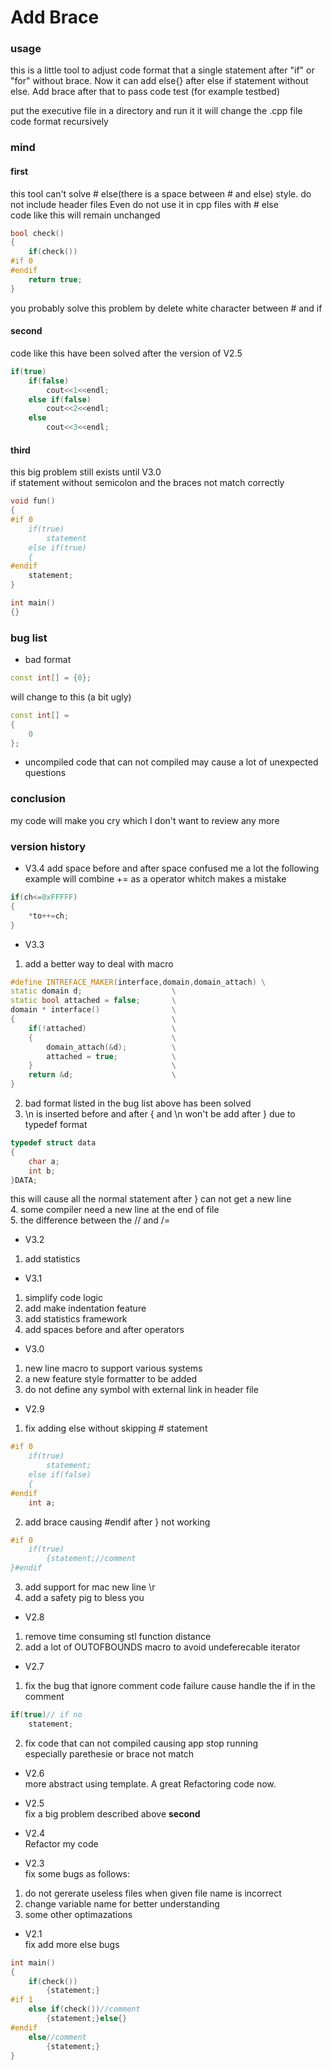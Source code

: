 # Add Brace

### usage
this is a little tool to adjust code format that a single statement after "if" or "for" without brace.
Now it can add else{} after else if statement without else.
Add brace after that to pass code test (for example testbed)

put the executive file in a directory and run it
it will change the .cpp file code format recursively


### mind
#### first
this tool can't solve # else(there is a space between # and else) style.
do not include header files
Even do not use it in cpp files with # else   
code like this will remain unchanged
```C++
bool check()
{
    if(check())
#if 0
#endif
    return true;
}
```
you probably solve this problem by delete white character between # and if

#### second
code like this have been solved after the version of V2.5
```C++
if(true)
    if(false)
        cout<<1<<endl;
    else if(false)
        cout<<2<<endl;
    else
        cout<<3<<endl;
```

#### third
this big problem still exists until V3.0   
if statement without semicolon and the braces not match correctly   
```C++
void fun()
{
#if 0
    if(true)
        statement
    else if(true)
    {
#endif
    statement;
}

int main()
{}
```

### bug list
* bad format
```C++
const int[] = {0};
```
will change to this (a bit ugly)
```C++
const int[] =
{
    0
};
```
* uncompiled
code that can not compiled may cause a lot of unexpected questions

### conclusion
my code will make you cry which I don't want to review any more

### version history
* V3.4
add space before and after space confused me a lot
the following example will combine += as a operator whitch makes a mistake
```C++
if(ch<=0xFFFFF)
{
    *to++=ch;
}
```

* V3.3
1. add a better way to deal with macro
```C++
#define INTREFACE_MAKER(interface,domain,domain_attach) \
static domain d;					\
static bool attached = false;		\
domain * interface()				\
{									\
	if(!attached)					\
	{								\
		domain_attach(&d);			\
		attached = true;			\
	}								\
	return &d;						\
}
```
2. bad format listed in the bug list above has been solved
3. \n is inserted before and after { and \n won't be add after } due to typedef format
```C++
typedef struct data
{
	char a;
	int b;
}DATA;
```
this will cause all the normal statement after } can not get a new line   
4. some compiler need a new line at the end of file   
5. the difference between the // and /=

* V3.2
1. add statistics

* V3.1
1. simplify code logic
2. add make indentation feature
3. add statistics framework
4. add spaces before and after operators

* V3.0
1. new line macro to support various systems
2. a new feature style formatter to be added 
3. do not define any symbol with external link in header file

* V2.9
1. fix adding else without skipping # statement 
```C++
#if 0
    if(true)
        statement;
    else if(false)
    {
#endif
    int a;
```
2. add brace causing #endif after } not working 
```C++
#if 0
    if(true)
        {statement;//comment
}#endif
```
3. add support for mac new line \r
4. add a safety pig to bless you

* V2.8
1. remove time consuming stl function distance
2. add a lot of OUTOFBOUNDS macro to avoid undeferecable iterator 

* V2.7
1. fix the bug that ignore comment code failure cause handle the if in the comment
```C++
if(true)// if no
    statement;
```
2. fix code that can not compiled causing app stop running   
especially parethesie or brace not match

* V2.6   
more abstract using template. A great Refactoring code now.

* V2.5   
fix a big problem described above **second**

* V2.4   
Refactor my code

* V2.3   
fix some bugs as follows:
1. do not gererate useless files when given file name is incorrect
2. change variable name for better understanding
3. some other optimazations

* V2.1   
fix add more else bugs
```C++
int main()
{
    if(check())
        {statement;}
#if 1
    else if(check())//comment
        {statement;}else{}
#endif
    else//comment
        {statement;}
}
```
